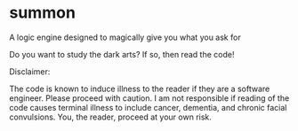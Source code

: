 # summon

A logic engine designed to magically give you what you ask for

Do you want to study the dark arts? If so, then read the code!

Disclaimer:

The code is known to induce illness to the reader if they are a software engineer. Please proceed with caution.
I am not responsible if reading of the code causes terminal illness to include cancer, dementia, and chronic facial convulsions.
You, the reader, proceed at your own risk.